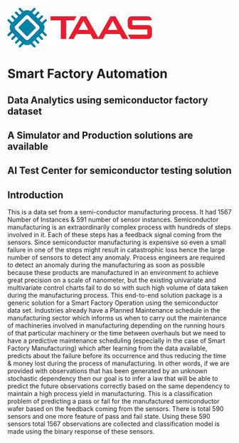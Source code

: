![Demo Application Map](https://raw.githubusercontent.com/aimwts/aiTAAS-Edge/master/Taas_logo_s.jpg "Demo Application Map")

# Smart Factory Automation
## Data Analytics using semiconductor factory dataset
## A Simulator and Production solutions are available
## AI Test Center for semiconductor testing solution

## Introduction

This is a data set from a semi-conductor manufacturing process. It had 1567 Number of Instances & 591 number of sensor instances. Semiconductor manufacturing is an extraordinarily complex process with hundreds of steps involved in it. Each of these steps has a feedback signal coming from the sensors. Since semiconductor manufacturing is expensive so even a small failure in one of the steps might result in catastrophic loss hence the large number of sensors to detect any anomaly. Process engineers are required to detect an anomaly during the manufacturing as soon as possible because these products are manufactured in an environment to achieve great precision on a scale of nanometer, but the existing univariate and multivariate control charts fail to do so with such high volume of data taken during the manufacturing process. This end-to-end solution package is a generic solution for a Smart Factory Operation using the semiconductor data set. Industries already have a Planned Maintenance schedule in the manufacturing sector which informs us when to carry out the maintenance of machineries involved in manufacturing depending on the running hours of that particular machinery or the time between overhauls but we need to have a predictive maintenance scheduling (especially in the case of Smart Factory Manufacturing) which after learning from the data available, predicts about the failure before its occurrence and thus reducing the time & money lost during the process of manufacturing. In other words, if we are provided with observations that has been generated by an unknown stochastic dependency then our goal is to infer a law that will be able to predict the future observations correctly based on the same dependency to maintain a high process yield in manufacturing. This is a classification problem of predicting a pass or fail for the manufactured semiconductor wafer based on the feedback coming from the sensors. There is total 590 sensors and one more feature of pass and fail state. Using these 590 sensors total 1567 observations are collected and classification model is made using the binary response of these sensors.


 
